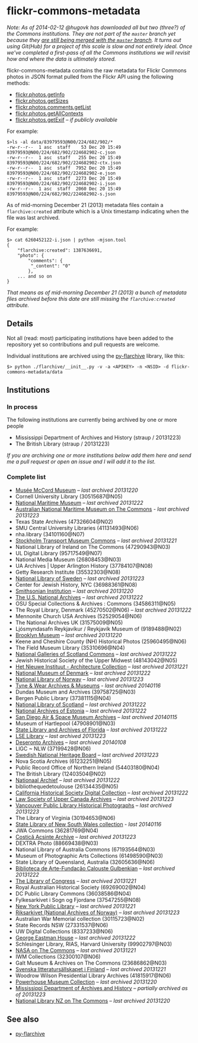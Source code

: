 # flickr-commons-metadata

_Note: As of 2014-02-12 @hugovk has downloaded all but two (three?) of the Commons institutions. They are not part of the `master` branch yet because they [are still being merged with the `master` branch](https://github.com/straup/flickr-commons-metadata/pull/7). It turns out using Git(Hub) for a project of this scale is slow and not entirely ideal. Once we've completed a first-pass of all the Commons institutions we will revisit how and where the data is ultimately stored._

flickr-commons-metadata contains the raw metadata for Flickr Commons photos in JSON format pulled from the Flickr API using the following methods:

* [flickr.photos.getInfo](http://www.flickr.com/services/api/flickr.photos.getInfo)
* [flickr.photos.getSizes](http://www.flickr.com/services/api/flickr.photos.getSizes)
* [flickr.photos.comments.getList](http://www.flickr.com/services/api/flickr.photos.comments.getList)
* [flickr.photos.getAllContexts](http://www.flickr.com/services/api/flickr.photos.getAllContexts)
* [flickr.photos.getExif](http://www.flickr.com/services/api/flickr.photos.getExif) _– if publicly available_

For example:

	$>ls -al data/83979593@N00/224/682/902/*
	-rw-r--r--  1 asc  staff    53 Dec 20 15:49 83979593@N00/224/682/902/224682902-c.json
	-rw-r--r--  1 asc  staff   255 Dec 20 15:49 83979593@N00/224/682/902/224682902-ctx.json
	-rw-r--r--  1 asc  staff  7952 Dec 20 15:49 83979593@N00/224/682/902/224682902-e.json
	-rw-r--r--  1 asc  staff  2273 Dec 20 15:49 83979593@N00/224/682/902/224682902-i.json
	-rw-r--r--  1 asc  staff  2060 Dec 20 15:49 83979593@N00/224/682/902/224682902-s.json

As of mid-morning December 21 (2013) metadata files contain a
`flarchive:created` attribute which is a Unix timestamp indicating when the file
was last archived.

For example:

	$> cat 6260452122-i.json | python -mjson.tool
	{
	    "flarchive:created": 1387636691, 
	    "photo": {
        	"comments": {
   	         "_content": "0"
        	}, 
	    ... and so on
	}

_That means as of mid-morning December 21 (2013) a bunch of metadata files
archived before this date are still missing the `flarchive:created` attribute._

## Details

Not all (read: most) participating institutions have been added to the
repository yet so contributions and pull requests are welcome.

Individual institutions are archived using the
[py-flarchive](https://github.com/straup/py-flarchive) library, like this:

	$> python ./flarchive/__init__.py -v -a <APIKEY> -n <NSID> -d flickr-commons-metadata/data

## Institutions

### In process

The following institutions are currently being archived by one or more people

* Mississippi Department of Archives and History (straup / 20131223)
* The British Library (straup / 20131223)

_If you are archiving one or more institutions below add them here and send me a pull request or open an issue and I will add it to the list._

### Complete list

* [Musée McCord Museum](data/25786829%40N08) – _last archived 20131220_
* Cornell University Library	(30515687@N05)
* [National Maritime Museum](data/11334970%40N05) – _last archived 20131222_
* [Australian National Maritime Museum on The Commons](data/33147718%40N05) - _last archived 20131223_
* Texas State Archives	(47326604@N02)
* SMU Central University Libraries	(41131493@N06)
* nha.library	(34101160@N07)
* [Stockholm Transport Museum Commons](data/62173425%40N02) – _last archived 20131221_
* National Library of Ireland on The Commons	(47290943@N03)
* UL Digital Library	(95717549@N07)
* National Media Museum	(26808453@N03)
* UA Archives | Upper Arlington History	(37784107@N08)
* Getty Research Institute	(35532303@N08)
* [National Library of Sweden](data/95520404@N07) – _last archived 20131223_
* Center for Jewish History, NYC	(36988361@N08)
* [Smithsonian Institution](data/25053835%40N03) – _last archived 20131220_
* [The U.S. National Archives](data/35740357%40N03) – _last archived 20131222_
* OSU Special Collections & Archives : Commons	(34586311@N05)
* The Royal Library, Denmark	(45270502@N06) – _last archived 20131222_
* Mennonite Church USA Archives	(52529054@N06)
* The National Archives UK	(31575009@N05)
* Ljósmyndasafn Reykjavíkur / Reykjavík Museum of	(9189488@N02)
* [Brooklyn Museum](data/83979593%40N00) – _last archived 20131220_
* Keene and Cheshire County (NH) Historical Photos	(25960495@N06)
* The Field Museum Library	(35310696@N04)
* [National Galleries of Scotland Commons](data/30835311@N07) – _last archived 20131222_
* Jewish Historical Society of the Upper Midwest	(48143042@N05)
* [Het Nieuwe Instituut - Architecture Collection](data/47154409%40N06) – _last archived 20131221_
* [National Museum of Denmark](95772747%40N07) – _last archived 20131222_
* [National Library of Norway](data/48220291@N04) – _last archived 20131223_
* [Tyne & Wear Archives & Museums](data/29295370%40N07) - _last archived 20140116_
* Dundas Museum and Archives	(39758725@N03)
* Bergen Public Library	(37381115@N04)
* [National Library of Scotland](data/14456531@N07) – _last archived 20131222_
* [National Archives of Estonia](data/94021017@N05) – _last archived 20131222_
* [San Diego Air & Space Museum Archives](data/49487266%40N07) – _last archived 20140115_
* Museum of Hartlepool	(47908901@N03)
* [State Library and Archives of Florida](data/31846825%40N04) – _last archived 20131222_
* [LSE Library](data/35128489%40N07) – _last archived 20131223_
* [Deseronto Archives](data/23121382@N07) – _last archived 20140108_
* LlGC ~ NLW	(37199428@N06)
* [Swedish National Heritage Board](data/34419668@N08) – _last archived 20131223_
* Nova Scotia Archives	(61232251@N05)
* Public Record Office of Northern Ireland	(54403180@N04)
* The British Library	(12403504@N02)
* [Nationaal Archief](data/29998366%40N02) – _last archived 20131222_
* bibliothequedetoulouse	(26134435@N05)
* [California Historical Society Digital Collection](data/99278405%40N04) – _last archived 20131222_
* [Law Society of Upper Canada Archives](data/38561291%40N04) – _last archived 20131223_
* [Vancouver Public Library Historical Photographs](data/99915476%40N04) – _last archived 20131223_
* The Library of Virginia	(30194653@N06)
* [State Library of New South Wales collection](data/29454428%40N08) - _last 20140116_
* JWA Commons	(36281769@N04)
* [Costică Acsinte Archive](data/109550159%40N08) – _last archived 20131223_
* DEXTRA Photo	(88669438@N03)
* National Library of Australia Commons	(67193564@N03)
* Museum of Photographic Arts Collections	(61498590@N03)
* State Library of Queensland, Australia	(32605636@N06)
* [Biblioteca de Arte-Fundação Calouste Gulbenkian](data/26577438%40N06) – _last archived 20131222_
* [The Library of Congress](data/8623220%40N02) – _last archived 20131221_
* Royal Australian Historical Society	(69269002@N04)
* DC Public Library Commons	(36038586@N04)
* Fylkesarkivet i Sogn og Fjordane	(37547255@N08)
* [New York Public Library](data/32951986%40N05) – _last archived 20131221_
* [Riksarkivet (National Archives of Norway)](data/59811348@N05) – _last archived 20131223_
* Australian War Memorial collection	(30115723@N02)
* State Records NSW	(27331537@N06)
* UW Digital Collections	(8337233@N06)
* [George Eastman House](data/7167652%40N06) – _last archived 20131222_
* Schlesinger Library, RIAS, Harvard University	(99902797@N03)
* [NASA on The Commons](data/44494372%40N05) – _last archived 20131221_
* IWM Collections	(32300107@N06)
* Galt Museum & Archives on The Commons	(23686862@N03)
* [Svenska litteratursällskapet i Finland](data/48641766%40N05) – _last archived 20131221_
* Woodrow Wilson Presidential Library Archives	(41815917@N06)
* [Powerhouse Museum Collection](data/24785917%40N03) – _last archived 20131220_
* [Mississippi Department of Archives and History](data/77015680%40N05)  – _partially archived as of 20131223_
* [National Library NZ on The Commons](data/32741315%40N06) – _last archived 20131220_

## See also

* [py-flarchive](https://github.com/straup/py-flarchive)
